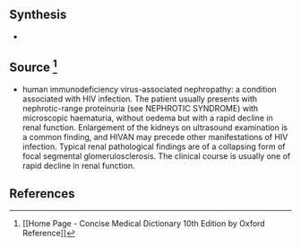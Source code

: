 ## Synthesis
- 
## Source [^1]
- human immunodeficiency virus-associated nephropathy: a condition associated with HIV infection. The patient usually presents with nephrotic-range proteinuria (see NEPHROTIC SYNDROME) with microscopic haematuria, without oedema but with a rapid decline in renal function. Enlargement of the kidneys on ultrasound examination is a common finding, and HIVAN may precede other manifestations of HIV infection. Typical renal pathological findings are of a collapsing form of focal segmental glomerulosclerosis. The clinical course is usually one of rapid decline in renal function.
## References

[^1]: [[Home Page - Concise Medical Dictionary 10th Edition by Oxford Reference]]